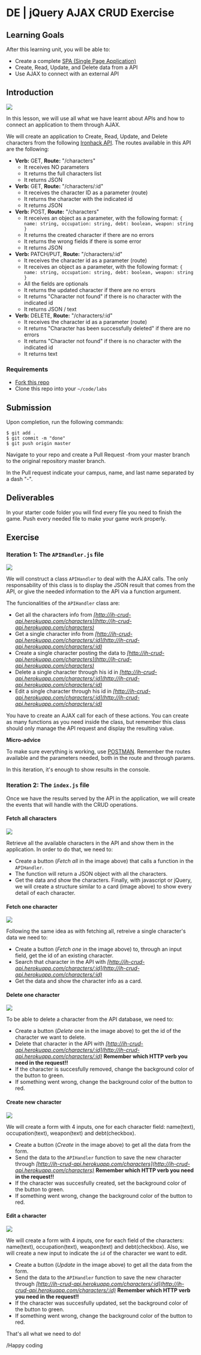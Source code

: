 # DE | jQuery AJAX CRUD Exercise

## Learning Goals

After this learning unit, you will be able to:

- Create a complete [SPA (Single Page Application)](https://en.wikipedia.org/wiki/Single-page_application)
- Create, Read, Update, and Delete data from a API
- Use AJAX to connect with an external API

## Introduction

![](https://s3-eu-west-1.amazonaws.com/ih-materials/uploads/upload_268cb08540318365df8717153cacce98.png)

In this lesson, we will use all what we have learnt about APIs and how to connect an application to them through AJAX.

We will create an application to Create, Read, Update, and Delete characters from the following [Ironhack API](http://ih-crud-api.herokuapp.com/). The routes available in this API are the following:

- **Verb:** GET, **Route:** "/characters"
  - It receives NO parameters
  - It returns the full characters list
  - It returns JSON
- **Verb:** GET, **Route:** "/characters/:id"
  - It receives the character ID as a parameter (route)
  - It returns the character with the indicated id
  - It returns JSON
- **Verb:** POST, **Route:** "/characters"
  - It receives an object as a parameter, with the following format:
    `{ name: string, occupation: string, debt: boolean, weapon: string }`
  - It returns the created character if there are no errors
  - It returns the wrong fields if there is some error
  - It returns JSON
- **Verb:** PATCH/PUT, **Route:** "/characters/:id"
  - It receives the character id as a parameter (route)
  - It receives an object as a parameter, with the following format:
    `{ name: string, occupation: string, debt: boolean, weapon: string }`
  - All the fields are optionals
  - It returns the updated character if there are no errors
  - It returns "Character not found" if there is no character with the indicated id
  - It returns JSON / text
- **Verb:** DELETE, **Route:** "/characters/:id"
  - It receives the character id as a parameter (route)
  - It returns "Character has been successfully deleted" if there are no errors
  - It returns "Character not found" if there is no character with the indicated id
  - It returns text

### Requirements

- [Fork this repo](https://guides.github.com/activities/forking/)
- Clone this repo into your `~/code/labs`

## Submission

Upon completion, run the following commands:

```
$ git add .
$ git commit -m "done"
$ git push origin master
```

Navigate to your repo and create a Pull Request -from your master branch to the original repository master branch.

In the Pull request indicate your campus, name, and last name separated by a dash "-".

## Deliverables
In your starter code folder you will find every file you need to finish the game. Push every needed file to make your game work properly.

## Exercise

### Iteration 1: The `APIHandler.js` file

![](https://s3-eu-west-1.amazonaws.com/ih-materials/uploads/upload_99257e2c4240770e6b4bdd406d943ac8.png)

We will construct a class `APIHandler` to deal with the AJAX calls. The only responsability of this class is to display the JSON result that comes from the API, or give the needed information to the API via a function argument.

The funcionalities of the `APIHandler` class are:

- Get all the characters info from *[http://ih-crud-api.herokuapp.com/characters](http://ih-crud-api.herokuapp.com/characters)*
- Get a single character info from *[http://ih-crud-api.herokuapp.com/characters/:id](http://ih-crud-api.herokuapp.com/characters/:id)*
- Create a single character posting the data to *[http://ih-crud-api.herokuapp.com/characters](http://ih-crud-api.herokuapp.com/characters)*
- Delete a single character through his id in *[http://ih-crud-api.herokuapp.com/characters/:id](http://ih-crud-api.herokuapp.com/characters/:id)*
- Edit a single character through his id in *[http://ih-crud-api.herokuapp.com/characters/:id](http://ih-crud-api.herokuapp.com/characters/:id)*

You have to create an AJAX call for each of these actions. You can create as many functions as you need inside the class, but remember this class should only manage the API request and display the resulting value.

<!-- :::success -->
**Micro-advice**

To make sure everything is working, use [POSTMAN](https://www.getpostman.com/). Remember the routes available and the parameters needed, both in the route and through params.
<!-- ::: -->

In this iteration, it's enough to show results in the console.

### Iteration 2: The `index.js` file

Once we have the results served by the API in the application, we will create the events that will handle with the CRUD operations.

#### Fetch all characters

![](https://s3-eu-west-1.amazonaws.com/ih-materials/uploads/upload_52efceece943970abb7482ca8165392c.png)

Retrieve all the available characters in the API and show them in the application. In order to do that, we need to:

- Create a button (*Fetch all* in the image above) that calls a function in the `APIHandler`.
- The function will return a JSON object with all the characters.
- Get the data and show the characters. Finally, with javascript or jQuery, we will create a structure similar to a card (image above) to show every detail of each character.

#### Fetch one character

![](https://s3-eu-west-1.amazonaws.com/ih-materials/uploads/upload_18418549c37049ae48b7a9ef21805042.png)

Following the same idea as with fetching all, retreive a single character's data we need to:

- Create a button (*Fetch one* in the image above) to, through an input field, get the id of an existing character.
- Search that character in the API with *[http://ih-crud-api.herokuapp.com/characters/:id](http://ih-crud-api.herokuapp.com/characters/:id)*
- Get the data and show the character info as a card.

#### Delete one character

![](https://s3-eu-west-1.amazonaws.com/ih-materials/uploads/upload_3d893f20f95e5b13369375cdfd7900a5.png)

To be able to delete a character from the API database, we need to:

- Create a button (*Delete* one in the image above) to get the id of the character we want to delete.
- Delete that character in the API with *[http://ih-crud-api.herokuapp.com/characters/:id](http://ih-crud-api.herokuapp.com/characters/:id)*
   <!-- :::danger -->
   **Remember which HTTP verb you need in the request!!**
   <!-- ::: -->
- If the character is succesfully removed, change the background color of the button to green.
- If something went wrong, change the background color of the button to red.

#### Create new character

![](https://s3-eu-west-1.amazonaws.com/ih-materials/uploads/upload_ef2b19fb59819e903a4978d9fa616a6f.png)

We will create a form with 4 inputs, one for each character field: name(text), occupation(text), weapon(text) and debt(checkbox).

- Create a button (*Create* in the image above) to get all the data from the form.
- Send the data to the `APIHandler` function to save the new character through *[http://ih-crud-api.herokuapp.com/characters](http://ih-crud-api.herokuapp.com/characters)*
   <!-- :::danger -->
   **Remember which HTTP verb you need in the request!!**
   <!-- ::: -->
- If the character was succesfully created, set the background color of the button to green.
- If something went wrong, change the background color of the button to red.

#### Edit a character

![](https://s3-eu-west-1.amazonaws.com/ih-materials/uploads/upload_04664fce88ae40d1f0045a8c9cb4956e.png)

We will create a form with 4 inputs, one for each field of the characters: name(text), occupation(text), weapon(text) and debt(checkbox). Also, we will create a new input to indicate the `id` of the character we want to edit.

- Create a button (*Update* in the image above) to get all the data from the form.
- Send the data to the `APIHandler` function to save the new character through *[http://ih-crud-api.herokuapp.com/characters/:id](http://ih-crud-api.herokuapp.com/characters/:id)*
   <!-- :::danger -->
   **Remember which HTTP verb you need in the request!!**
   <!-- ::: -->
- If the character was succesfully updated, set the background color of the button to green.
- If something went wrong, change the background color of the button to red.

That's all what we need to do!

/Happy coding
